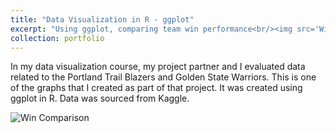 ```yaml
---
title: "Data Visualization in R - ggplot"
excerpt: "Using ggplot, comparing team win performance<br/><img src='Win_Comparison.png'>"
collection: portfolio
---
```


In my data visualization course, my project partner and I evaluated data related to the Portland Trail Blazers and Golden State Warriors.  This is one of the graphs that I created as part of that project.  It was created using ggplot in R.  Data was sourced from Kaggle.

<img src="Win_Comparison.png" alt="Win Comparison">
